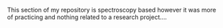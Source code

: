 
This section of my repository is spectroscopy based however it was more of practicing and nothing related to a research project....

